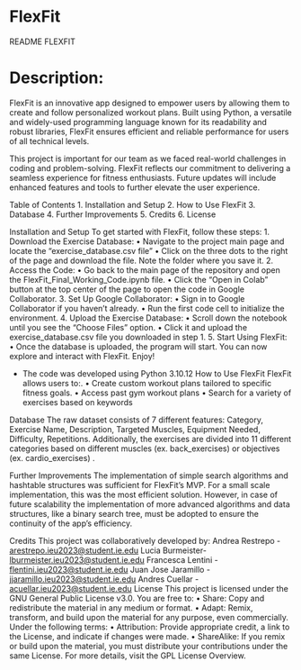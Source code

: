 # FlexFit

README FLEXFIT 


# Description: 

FlexFit is an innovative app designed to empower users by allowing them to create and follow personalized workout plans. Built using Python, a versatile and widely-used programming language known for its readability and robust libraries, FlexFit ensures efficient and reliable performance for users of all technical levels.

This project is important for our team as we faced real-world challenges in coding and problem-solving. FlexFit reflects our commitment to delivering a seamless experience for fitness enthusiasts. Future updates will include enhanced features and tools to further elevate the user experience.


Table of Contents
	1.	Installation and Setup
	2.	How to Use FlexFit
	3.	Database
	4.	Further Improvements
	5.	Credits
	6. 	License


Installation and Setup
To get started with FlexFit, follow these steps:
	1.	Download the Exercise Database:
	•	Navigate to the project main page and locate the “exercise_database.csv file”
	•	Click on the three dots to the right of the page and download the file. Note the folder where you save it.
	2.	Access the Code:
	•	Go back to the main page of the repository and open the FlexFit_Final_Working_Code.ipynb file.
	•	Click the “Open in Colab” button at the top center of the page to open the code in Google Collaborator.
	3.	Set Up Google Collaborator:
	•	Sign in to Google Collaborator if you haven’t already.
	•	Run the first code cell to initialize the environment.
	4.	Upload the Exercise Database:
	•	Scroll down the notebook until you see the “Choose Files” option.
	•	Click it and upload the exercise_database.csv file you downloaded in step 1.
	5.	Start Using FlexFit:
	•	Once the database is uploaded, the program will start. You can now explore and interact with FlexFit. Enjoy!

* The code was developed using Python 3.10.12
How to Use FlexFit
FlexFit allows users to:.
	•	Create custom workout plans tailored to specific fitness goals.
	•	Access past gym workout plans
	•	Search for a variety of exercises based on keywords

Database
The raw dataset consists of 7 different features: Category, Exercise Name, Description, Targeted Muscles, Equipment Needed, Difficulty, Repetitions. 
Additionally, the exercises are divided into 11 different categories based on different muscles (ex.  back_exercises) or objectives (ex. cardio_exercises) . 

Further Improvements
The implementation of simple search algorithms and  hashtable structures was sufficient for FlexFit’s MVP. For a small scale implementation, this was the most efficient solution. However, in case of future scalability the implementation of more advanced algorithms and data structures, like a binary search tree, must be adopted to ensure the continuity of the app’s efficiency. 


Credits
This project was collaboratively developed by:
Andrea Restrepo - arestrepo.ieu2023@student.ie.edu
Lucia Burmeister- lburmeister.ieu2023@student.ie.edu
Francesca Lentini - flentini.ieu2023@student.ie.edu
Juan Jose Jaramillo - jjaramillo.ieu2023@student.ie.edu
Andres Cuellar - acuellar.ieu2023@student.ie.edu
License
This project is licensed under the GNU General Public License v3.0.
You are free to:
	•	Share: Copy and redistribute the material in any medium or format.
	•	Adapt: Remix, transform, and build upon the material for any purpose, even commercially.
Under the following terms:
	•	Attribution: Provide appropriate credit, a link to the License, and indicate if changes were made.
	•	ShareAlike: If you remix or build upon the material, you must distribute your contributions under the same License.
For more details, visit the GPL License Overview.

